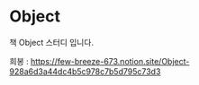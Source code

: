# Object
책 Object 스터디 입니다.


희봉 : https://few-breeze-673.notion.site/Object-928a6d3a44dc4b5c978c7b5d795c73d3
